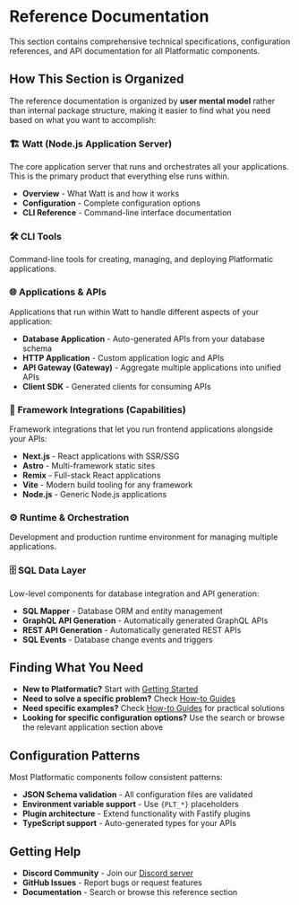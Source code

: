 # Reference Documentation

This section contains comprehensive technical specifications, configuration references, and API documentation for all Platformatic components.

## How This Section is Organized

The reference documentation is organized by **user mental model** rather than internal package structure, making it easier to find what you need based on what you want to accomplish:

### 🏗️ Watt (Node.js Application Server)
The core application server that runs and orchestrates all your applications. This is the primary product that everything else runs within.

- **Overview** - What Watt is and how it works
- **Configuration** - Complete configuration options
- **CLI Reference** - Command-line interface documentation

### 🛠️ CLI Tools
Command-line tools for creating, managing, and deploying Platformatic applications.

### 🌐 Applications & APIs
Applications that run within Watt to handle different aspects of your application:

- **Database Application** - Auto-generated APIs from your database schema
- **HTTP Application** - Custom application logic and APIs  
- **API Gateway (Gateway)** - Aggregate multiple applications into unified APIs
- **Client SDK** - Generated clients for consuming APIs

### 🎨 Framework Integrations (Capabilities)
Framework integrations that let you run frontend applications alongside your APIs:

- **Next.js** - React applications with SSR/SSG
- **Astro** - Multi-framework static sites
- **Remix** - Full-stack React applications
- **Vite** - Modern build tooling for any framework
- **Node.js** - Generic Node.js applications

### ⚙️ Runtime & Orchestration
Development and production runtime environment for managing multiple applications.

### 🗄️ SQL Data Layer
Low-level components for database integration and API generation:

- **SQL Mapper** - Database ORM and entity management
- **GraphQL API Generation** - Automatically generated GraphQL APIs
- **REST API Generation** - Automatically generated REST APIs
- **SQL Events** - Database change events and triggers

## Finding What You Need

- **New to Platformatic?** Start with [Getting Started](/docs/getting-started/quick-start-watt)
- **Need to solve a specific problem?** Check [How-to Guides](/docs/guides/build-modular-monolith)
- **Need specific examples?** Check [How-to Guides](/docs/guides/build-modular-monolith) for practical solutions
- **Looking for specific configuration options?** Use the search or browse the relevant application section above

## Configuration Patterns

Most Platformatic components follow consistent patterns:

- **JSON Schema validation** - All configuration files are validated
- **Environment variable support** - Use `{PLT_*}` placeholders
- **Plugin architecture** - Extend functionality with Fastify plugins
- **TypeScript support** - Auto-generated types for your APIs

## Getting Help

- **Discord Community** - Join our [Discord server](https://discord.gg/platformatic)
- **GitHub Issues** - Report bugs or request features
- **Documentation** - Search or browse this reference section